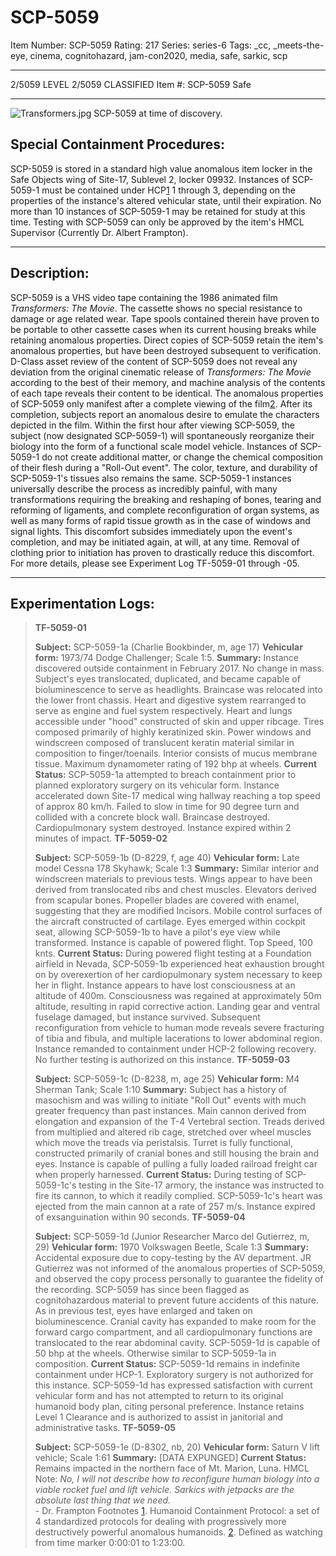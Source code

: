 # SCP-5059
Item Number: SCP-5059
Rating: 217
Series: series-6
Tags: _cc, _meets-the-eye, cinema, cognitohazard, jam-con2020, media, safe, sarkic, scp

---

2/5059 LEVEL 2/5059
CLASSIFIED
Item #: SCP-5059
Safe
* * *
![Transformers.jpg](https://scp-wiki.wdfiles.com/local--files/scp-5059/Transformers.jpg)
SCP-5059 at time of discovery.
## **Special Containment Procedures:**
SCP-5059 is stored in a standard high value anomalous item locker in the Safe Objects wing of Site-17, Sublevel 2, locker 09932.
Instances of SCP-5059-1 must be contained under HCP[1](javascript:;) 1 through 3, depending on the properties of the instance's altered vehicular state, until their expiration. No more than 10 instances of SCP-5059-1 may be retained for study at this time.
Testing with SCP-5059 can only be approved by the item's HMCL Supervisor (Currently Dr. Albert Frampton).
* * *
## **Description:**
SCP-5059 is a VHS video tape containing the 1986 animated film _Transformers: The Movie_. The cassette shows no special resistance to damage or age related wear. Tape spools contained therein have proven to be portable to other cassette cases when its current housing breaks while retaining anomalous properties. Direct copies of SCP-5059 retain the item's anomalous properties, but have been destroyed subsequent to verification. D-Class asset review of the content of SCP-5059 does not reveal any deviation from the original cinematic release of _Transformers: The Movie_ according to the best of their memory, and machine analysis of the contents of each tape reveals their content to be identical.
The anomalous properties of SCP-5059 only manifest after a complete viewing of the film[2](javascript:;). After its completion, subjects report an anomalous desire to emulate the characters depicted in the film. Within the first hour after viewing SCP-5059, the subject (now designated SCP-5059-1) will spontaneously reorganize their biology into the form of a functional scale model vehicle.
Instances of SCP-5059-1 do not create additional matter, or change the chemical composition of their flesh during a "Roll-Out event". The color, texture, and durability of SCP-5059-1's tissues also remains the same. SCP-5059-1 instances universally describe the process as incredibly painful, with many transformations requiring the breaking and reshaping of bones, tearing and reforming of ligaments, and complete reconfiguration of organ systems, as well as many forms of rapid tissue growth as in the case of windows and signal lights. This discomfort subsides immediately upon the event's completion, and may be initiated again, at will, at any time. Removal of clothing prior to initiation has proven to drastically reduce this discomfort.
For more details, please see Experiment Log TF-5059-01 through -05.
* * *
## **Experimentation Logs:**
> **TF-5059-01**
>   
>  **Subject:** SCP-5059-1a (Charlie Bookbinder, m, age 17) 
> **Vehicular form:** 1973/74 Dodge Challenger; Scale 1:5.
> **Summary:** Instance discovered outside containment in February 2017. No change in mass. Subject's eyes translocated, duplicated, and became capable of bioluminescence to serve as headlights. Braincase was relocated into the lower front chassis. Heart and digestive system rearranged to serve as engine and fuel system respectively. Heart and lungs accessible under "hood" constructed of skin and upper ribcage. Tires composed primarily of highly keratinized skin. Power windows and windscreen composed of translucent keratin material similar in composition to finger/toenails. Interior consists of mucus membrane tissue. Maximum dynamometer rating of 192 bhp at wheels.
> **Current Status:** SCP-5059-1a attempted to breach containment prior to planned exploratory surgery on its vehicular form. Instance accelerated down Site-17 medical wing hallway reaching a top speed of approx 80 km/h. Failed to slow in time for 90 degree turn and collided with a concrete block wall. Braincase destroyed. Cardiopulmonary system destroyed. Instance expired within 2 minutes of impact.
> **TF-5059-02**
>   
>  **Subject:** SCP-5059-1b (D-8229, f, age 40) 
> **Vehicular form:** Late model Cessna 178 Skyhawk; Scale 1:3
> **Summary:** Similar interior and windscreen materials to previous tests. Wings appear to have been derived from translocated ribs and chest muscles. Elevators derived from scapular bones. Propeller blades are covered with enamel, suggesting that they are modified Incisors. Mobile control surfaces of the aircraft constructed of cartilage. Eyes emerged within cockpit seat, allowing SCP-5059-1b to have a pilot's eye view while transformed. Instance is capable of powered flight. Top Speed, 100 knts.
> **Current Status:** During powered flight testing at a Foundation airfield in Nevada, SCP-5059-1b experienced heat exhaustion brought on by overexertion of her cardiopulmonary system necessary to keep her in flight. Instance appears to have lost consciousness at an altitude of 400m. Consciousness was regained at approximately 50m altitude, resulting in rapid corrective action. Landing gear and ventral fuselage damaged, but instance survived. Subsequent reconfiguration from vehicle to human mode reveals severe fracturing of tibia and fibula, and multiple lacerations to lower abdominal region. Instance remanded to containment under HCP-2 following recovery. No further testing is authorized on this instance.
> **TF-5059-03**
>   
>  **Subject:** SCP-5059-1c (D-8238, m, age 25) 
> **Vehicular form:** M4 Sherman Tank; Scale 1:10
> **Summary:** Subject has a history of masochism and was willing to initiate "Roll Out" events with much greater frequency than past instances. Main cannon derived from elongation and expansion of the T-4 Vertebral section. Treads derived from multiplied and altered rib cage, stretched over wheel muscles which move the treads via peristalsis. Turret is fully functional, constructed primarily of cranial bones and still housing the brain and eyes. Instance is capable of pulling a fully loaded railroad freight car when properly harnessed.
> **Current Status:** During testing of SCP-5059-1c's testing in the Site-17 armory, the instance was instructed to fire its cannon, to which it readily complied. SCP-5059-1c's heart was ejected from the main cannon at a rate of 257 m/s. Instance expired of exsanguination within 90 seconds.
> **TF-5059-04**
>   
>  **Subject:** SCP-5059-1d (Junior Researcher Marco del Gutierrez, m, 29) 
> **Vehicular form:** 1970 Volkswagen Beetle, Scale 1:3
> **Summary:** Accidental exposure due to copy-testing by the AV department. JR Gutierrez was not informed of the anomalous properties of SCP-5059, and observed the copy process personally to guarantee the fidelity of the recording. SCP-5059 has since been flagged as cognitohazardous material to prevent future accidents of this nature. As in previous test, eyes have enlarged and taken on bioluminescence. Cranial cavity has expanded to make room for the forward cargo compartment, and all cardiopulmonary functions are translocated to the rear abdominal cavity. SCP-5059-1d is capable of 50 bhp at the wheels. Otherwise similar to SCP-5059-1a in composition.
> **Current Status:** SCP-5059-1d remains in indefinite containment under HCP-1. Exploratory surgery is not authorized for this instance. SCP-5059-1d has expressed satisfaction with current vehicular form and has not attempted to return to its original humanoid body plan, citing personal preference. Instance retains Level 1 Clearance and is authorized to assist in janitorial and administrative tasks.
> **TF-5059-05**
>   
>  **Subject:** SCP-5059-1e (D-8302, nb, 20) 
> **Vehicular form:** Saturn V lift vehicle; Scale 1:61
> **Summary:** [DATA EXPUNGED]
> **Current Status:** Remains impacted in the northern face of Mt. Marion, Luna.
> HMCL Note: _No, I will not describe how to reconfigure human biology into a viable rocket fuel and lift vehicle. Sarkics with jetpacks are the absolute last thing that we need._  
>  \- Dr. Frampton
Footnotes
[1](javascript:;). Humanoid Containment Protocol: a set of 4 standardized protocols for dealing with progressively more destructively powerful anomalous humanoids.
[2](javascript:;). Defined as watching from time marker 0:00:01 to 1:23:00.